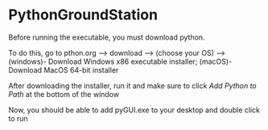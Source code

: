 # PythonGroundStation

Before running the executable, you must download python.

To do this, go to pthon.org --> download --> (choose your OS) --> (windows)- Download Windows x86 executable installer; (macOS)- Download MacOS 64-bit installer

After downloading the installer, run it and make sure to click *Add Python to Path* at the bottom of the window

Now, you should be able to add pyGUI.exe to your desktop and double click to run
